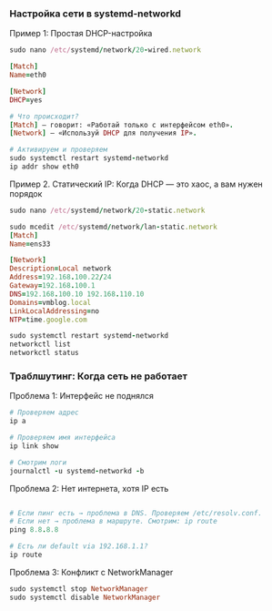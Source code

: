 ### Настройка сети в systemd-networkd

Пример 1: Простая DHCP-настройка

```ruby
sudo nano /etc/systemd/network/20-wired.network
```

```ruby
[Match]
Name=eth0

[Network]
DHCP=yes
```

```ruby
# Что происходит?
[Match] — говорит: «Работай только с интерфейсом eth0».
[Network] — «Используй DHCP для получения IP».

# Активируем и проверяем
sudo systemctl restart systemd-networkd
ip addr show eth0 
```

Пример 2. Статический IP: Когда DHCP — это хаос, а вам нужен порядок

```ruby
sudo nano /etc/systemd/network/20-static.network
```

```ruby
sudo mcedit /etc/systemd/network/lan-static.network  
[Match]  
Name=ens33 

[Network]  
Description=Local network  
Address=192.168.100.22/24  
Gateway=192.168.100.1  
DNS=192.168.100.10 192.168.110.10  
Domains=vmblog.local  
LinkLocalAddressing=no  
NTP=time.google.com  
```

```ruby
sudo systemctl restart systemd-networkd
networkctl list
networkctl status
```

### Траблшутинг: Когда сеть не работает

Проблема 1: Интерфейс не поднялся

```ruby
# Проверяем адрес
ip a

# Проверяем имя интерфейса
ip link show

# Смотрим логи
journalctl -u systemd-networkd -b
```

Проблема 2: Нет интернета, хотя IP есть

```ruby

# Если пинг есть → проблема в DNS. Проверяем /etc/resolv.conf.
# Если нет → проблема в маршруте. Смотрим: ip route 
ping 8.8.8.8

# Есть ли default via 192.168.1.1?
ip route
```

Проблема 3: Конфликт с NetworkManager

```ruby
sudo systemctl stop NetworkManager  
sudo systemctl disable NetworkManager
```
